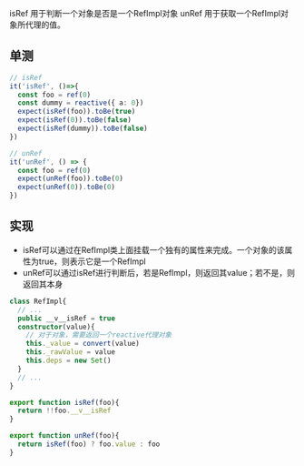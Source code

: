 isRef 用于判断一个对象是否是一个RefImpl对象
unRef 用于获取一个RefImpl对象所代理的值。
## 单测
```ts
// isRef
it('isRef', ()=>{
  const foo = ref(0)
  const dummy = reactive({ a: 0})
  expect(isRef(foo)).toBe(true)
  expect(isRef(0)).toBe(false)
  expect(isRef(dummy)).toBe(false)
})
```

```ts
// unRef
it('unRef', () => {
  const foo = ref(0)
  expect(unRef(foo)).toBe(0)
  expect(unRef(0)).toBe(0)
})
```

## 实现
- isRef可以通过在RefImpl类上面挂载一个独有的属性来完成。一个对象的该属性为true，则表示它是一个RefImpl
- unRef可以通过isRef进行判断后，若是RefImpl，则返回其value；若不是，则返回其本身
```ts
class RefImpl{
  // ...
  public __v__isRef = true
  constructor(value){
    // 对于对象，需要返回一个reactive代理对象
    this._value = convert(value)
    this._rawValue = value
    this.deps = new Set()
  }
  // ...
}

export function isRef(foo){
  return !!foo.__v__isRef
}

export function unRef(foo){
  return isRef(foo) ? foo.value : foo
}
```